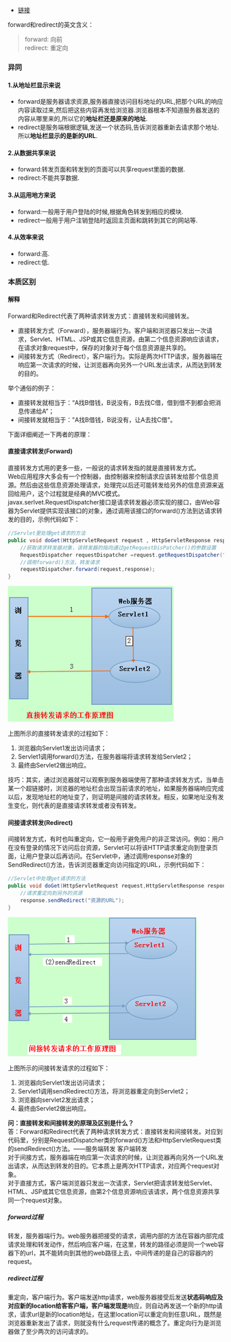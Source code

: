 - [链接](https://www.cnblogs.com/lixuwu/p/7967946.html)

forward和redirect的英文含义：
>forward: 向前\
redirect: 重定向

### 异同
#### 1.从地址栏显示来说
- forward是服务器请求资源,服务器直接访问目标地址的URL,把那个URL的响应内容读取过来,然后把这些内容再发给浏览器.浏览器根本不知道服务器发送的内容从哪里来的,所以它的**地址栏还是原来的地址**.
- redirect是服务端根据逻辑,发送一个状态码,告诉浏览器重新去请求那个地址.所以**地址栏显示的是新的URL**.

#### 2.从数据共享来说
- forward:转发页面和转发到的页面可以共享request里面的数据.
- redirect:不能共享数据.

#### 3.从运用地方来说
- forward:一般用于用户登陆的时候,根据角色转发到相应的模块.
- redirect一般用于用户注销登陆时返回主页面和跳转到其它的网站等.

#### 4.从效率来说
- forward:高.
- redirect:低.

### 本质区别
#### 解释
Forward和Redirect代表了两种请求转发方式：直接转发和间接转发。
- 直接转发方式（Forward），服务器端行为。客户端和浏览器只发出一次请求，Servlet、HTML、JSP或其它信息资源，由第二个信息资源响应该请求，在请求对象request中，保存的对象对于每个信息资源是共享的。
- 间接转发方式（Redirect），客户端行为。实际是两次HTTP请求，服务器端在响应第一次请求的时候，让浏览器再向另外一个URL发出请求，从而达到转发的目的。

举个通俗的例子：
- 直接转发就相当于：“A找B借钱，B说没有，B去找C借，借到借不到都会把消息传递给A”；
- 间接转发就相当于："A找B借钱，B说没有，让A去找C借"。

下面详细阐述一下两者的原理：
#### 直接请求转发(Forward) 　
直接转发方式用的更多一些，一般说的请求转发指的就是直接转发方式。\
Web应用程序大多会有一个控制器，由控制器来控制请求应该转发给那个信息资源。然后由这些信息资源处理请求，处理完以后还可能转发给另外的信息资源来返回给用户，这个过程就是经典的MVC模式。\
javax.serlvet.RequestDispatcher接口是请求转发器必须实现的接口，由Web容器为Servlet提供实现该接口的对象，通过调用该接口的forward()方法到达请求转发的目的，示例代码如下：

```java
//Servlet里处理get请求的方法
public void doGet(HttpServletRequest request , HttpServletResponse response){
    //获取请求转发器对象，该转发器的指向通过getRequestDisPatcher()的参数设置
    RequestDispatcher requestDispatcher =request.getRequestDispatcher("资源的URL");
    //调用forward()方法，转发请求      
    requestDispatcher.forward(request,response);    
}
```
![image](img/forward.png)

上图所示的直接转发请求的过程如下：
1. 浏览器向Servlet1发出访问请求；
2. Servlet1调用forward()方法，在服务器端将请求转发给Servlet2；
3. 最终由Servlet2做出响应。

技巧：其实，通过浏览器就可以观察到服务器端使用了那种请求转发方式，当单击某一个超链接时，浏览器的地址栏会出现当前请求的地址，如果服务器端响应完成以后，发现地址栏的地址变了，则证明是间接的请求转发。相反，如果地址没有发生变化，则代表的是直接请求转发或者没有转发。

#### 间接请求转发(Redirect)
间接转发方式，有时也叫重定向，它一般用于避免用户的非正常访问。例如：用户在没有登录的情况下访问后台资源，Servlet可以将该HTTP请求重定向到登录页面，让用户登录以后再访问。在Servlet中，通过调用response对象的SendRedirect()方法，告诉浏览器重定向访问指定的URL，示例代码如下：
```java
//Servlet中处理get请求的方法
public void doGet(HttpServletRequest request,HttpServletResponse response){
    //请求重定向到另外的资源
    response.sendRedirect("资源的URL");
}
```
![image](img/redirect.png)

上图所示的间接转发请求的过程如下：
1. 浏览器向Servlet1发出访问请求；
2. Servlet1调用sendRedirect()方法，将浏览器重定向到Servlet2；
3. 浏览器向servlet2发出请求；
4. 最终由Servlet2做出响应。 

**问：直接转发和间接转发的原理及区别是什么？**\
答：Forward和Redirect代表了两种请求转发方式：直接转发和间接转发。对应到代码里，分别是RequestDispatcher类的forward()方法和HttpServletRequest类的sendRedirect()方法。——服务端转发  客户端转发\
对于间接方式，服务器端在响应第一次请求的时候，让浏览器再向另外一个URL发出请求，从而达到转发的目的。它本质上是两次HTTP请求，对应两个request对象。\
对于直接方式，客户端浏览器只发出一次请求，Servlet把请求转发给Servlet、HTML、JSP或其它信息资源，由第2个信息资源响应该请求，两个信息资源共享同一个request对象。

##### forward过程
转发，服务器端行为。web服务器把接受的请求，调用内部的方法在容器内部完成请求处理和转发动作，然后响应客户端，在这里，转发的路径必须是同一个web容器下的url，其不能转向到其他的web路径上去，中间传递的是自己的容器内的request。

##### redirect过程
重定向，客户端行为。客户端发送http请求，web服务器接受后发送**状态码响应及对应新的location给客客户端，客户端发现是**响应，则自动再发送一个新的http请求，请求url是新的location地址，在这里location可以重定向到任意URL，既然是浏览器重新发出了请求，则就没有什么request传递的概念了。重定向行为是浏览器做了至少两次的访问请求的。




